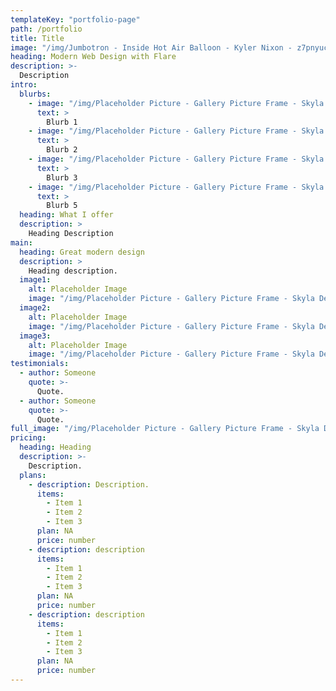 ```yaml
---
templateKey: "portfolio-page"
path: /portfolio
title: Title
image: "/img/Jumbotron - Inside Hot Air Balloon - Kyler Nixon - z7pnyucFR5s - Unsplash.jpg"
heading: Modern Web Design with Flare
description: >-
  Description
intro:
  blurbs:
    - image: "/img/Placeholder Picture - Gallery Picture Frame - Skyla Design - bDuh4oK_MCU - Unsplash.jpg"
      text: >
        Blurb 1
    - image: "/img/Placeholder Picture - Gallery Picture Frame - Skyla Design - bDuh4oK_MCU - Unsplash.jpg"
      text: >
        Blurb 2
    - image: "/img/Placeholder Picture - Gallery Picture Frame - Skyla Design - bDuh4oK_MCU - Unsplash.jpg"
      text: >
        Blurb 3
    - image: "/img/Placeholder Picture - Gallery Picture Frame - Skyla Design - bDuh4oK_MCU - Unsplash.jpg"
      text: >
        Blurb 5
  heading: What I offer
  description: >
    Heading Description
main:
  heading: Great modern design
  description: >
    Heading description.
  image1:
    alt: Placeholder Image
    image: "/img/Placeholder Picture - Gallery Picture Frame - Skyla Design - bDuh4oK_MCU - Unsplash.jpg"
  image2:
    alt: Placeholder Image
    image: "/img/Placeholder Picture - Gallery Picture Frame - Skyla Design - bDuh4oK_MCU - Unsplash.jpg"
  image3:
    alt: Placeholder Image
    image: "/img/Placeholder Picture - Gallery Picture Frame - Skyla Design - bDuh4oK_MCU - Unsplash.jpg"
testimonials:
  - author: Someone
    quote: >-
      Quote.
  - author: Someone
    quote: >-
      Quote.
full_image: "/img/Placeholder Picture - Gallery Picture Frame - Skyla Design - bDuh4oK_MCU - Unsplash.jpg"
pricing:
  heading: Heading
  description: >-
    Description.
  plans:
    - description: Description.
      items:
        - Item 1
        - Item 2
        - Item 3
      plan: NA
      price: number
    - description: description
      items:
        - Item 1
        - Item 2
        - Item 3
      plan: NA
      price: number
    - description: description
      items:
        - Item 1
        - Item 2
        - Item 3
      plan: NA
      price: number
---
```

